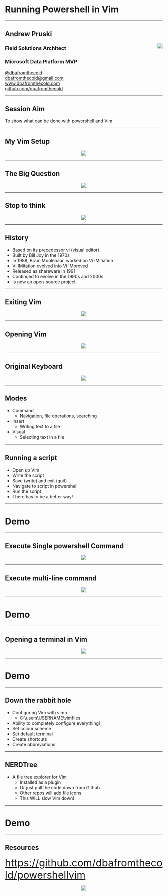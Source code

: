 # Running Powershell in Vim

---

## Andrew Pruski

<img src="images/apruski.jpg" style="float: right"/>

### Field Solutions Architect
### Microsoft Data Platform MVP 

<!-- .slide: style="text-align: left;"> -->
<i class="fab fa-twitter"></i><a href="https://twitter.com/dbafromthecold">  @dbafromthecold</a><br>
<i class="fas fa-envelope"></i>  dbafromthecold@gmail.com<br>
<i class="fab fa-wordpress"></i>  www.dbafromthecold.com<br>
<i class="fab fa-github"></i><a href="https://github.com/dbafromthecold">  github.com/dbafromthecold</a>

---

## Session Aim
<!-- .slide: style="text-align: left;"> -->
To show what can be done with powershell and Vim

---

## My Vim Setup
<!-- .slide: style="text-align: left;"> -->
<p align="center">
  <img src="images/vim_setup.png" />
</p>

---

## The Big Question
<!-- .slide: style="text-align: left;"> -->
<p align="center">
  <img src="images/ytho.png" />
</p>

---

## Stop to think
<!-- .slide: style="text-align: left;"> -->
<p align="center">
  <img src="images/stop_to_think.png" />
</p>

---

## History
<!-- .slide: style="text-align: left;"> -->
- Based on its precedessor vi (visual editor)
- Built by Bill Joy in the 1970s
- In 1988, Bram Moolenaar, worked on Vi IMitiation
- Vi IMitation evolved into Vi IMproved
- Released as shareware in 1991
- Continued to evolve in the 1990s and 2000s
- Is now an open-source project

---

## Exiting Vim
<!-- .slide: style="text-align: left;"> -->
<p align="center">
<img src="images/HowToExitVim.gif"/>
</p>

---

## Opening Vim
<!-- .slide: style="text-align: left;"> -->
<p align="center">
<img src="images/vim_start_screen.png"/>
</p>

---

## Original Keyboard
<!-- .slide: style="text-align: left;"> -->
<p align="center">
  <img src="images/vim_keyboard_2.png" />
</p>

---

## Modes
<!-- .slide: style="text-align: left;"> -->
- Command
  + Navigation, file operations, searching
- Insert
  + Writing text to a file
- Visual
  + Selecting text in a file

---

## Running a script
<!-- .slide: style="text-align: left;"> -->
- Open up Vim <!-- .element: class="fragment" data-fragment-index="1" -->
- Write the script<!-- .element: class="fragment" data-fragment-index="2" -->
- Save (write) and exit (quit)<!-- .element: class="fragment" data-fragment-index="3" -->
- Navigate to script in powershell<!-- .element: class="fragment" data-fragment-index="4" -->
- Run the script<!-- .element: class="fragment" data-fragment-index="5" -->
- There has to be a better way!<!-- .element: class="fragment" data-fragment-index="6" -->

---

# Demo

---

## Execute Single powershell Command
<!-- .slide: style="text-align: left;"> -->
<p align="center">
<img src="images/SimpleCommandPowershellVim.gif"/>
</p>

---

## Execute multi-line command
<!-- .slide: style="text-align: left;"> -->
<p align="center">
<img src="images/MultiLineCommandPowershellVim.gif"/>
</p>

---

# Demo

---

## Opening a terminal in Vim
<!-- .slide: style="text-align: left;"> -->
<p align="center">
<img src="images/vim_terminal.png"/>
</p>

---

# Demo

---

## Down the rabbit hole
<!-- .slide: style="text-align: left;"> -->
- Configuring Vim with vimrc
  + C:\users\USERNAME\vimfiles
- Ability to completely configure everything!
- Set colour scheme
- Set default terminal
- Create shortcuts
- Create abbreviations

---

## NERDTree
<!-- .slide: style="text-align: left;"> -->
- A file tree explorer for Vim
  + Installed as a plugin
  + Or just pull the code down from Github
  + Other repos will add file icons
  + This WILL slow Vim down!

---

# Demo

---

## Resources
<!-- .slide: style="text-align: left;"> -->
<font size="6">
<a href="https://github.com/dbafromthecold/powershellvim">https://github.com/dbafromthecold/powershellvim</a><br>
</font>

<p align="center">
<img src="images/powershellvim_qr_code.png" />
</p>
